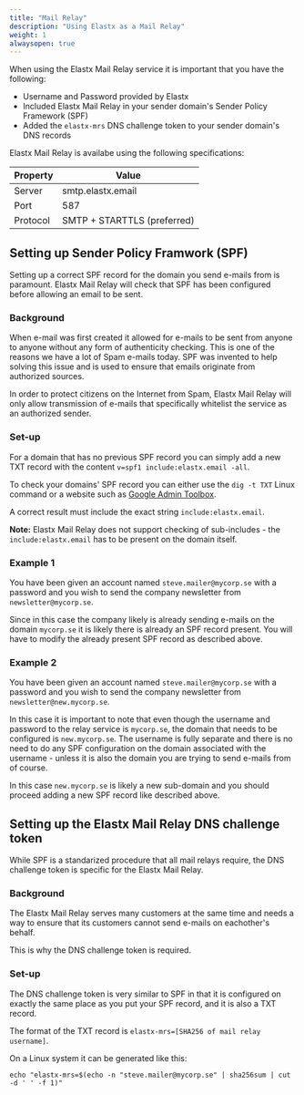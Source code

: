 ```yaml
---
title: "Mail Relay"
description: "Using Elastx as a Mail Relay"
weight: 1
alwaysopen: true
---
```


When using the Elastx Mail Relay service it is important that you have the following:

 * Username and Password provided by Elastx
 * Included Elastx Mail Relay in your sender domain's Sender Policy Framework (SPF)
 * Added the `elastx-mrs` DNS challenge token to your sender domain's DNS records

Elastx Mail Relay is availabe using the following specifications:

| Property | Value |
|----------|------------------------------------|
| Server   | smtp.elastx.email
| Port     | 587
| Protocol | SMTP + STARTTLS (preferred)


## Setting up Sender Policy Framwork (SPF)

Setting up a correct SPF record for the domain you send e-mails from is paramount.
Elastx Mail Relay will check that SPF has been configured before allowing an email
to be sent.

### Background

When e-mail was first created it allowed for e-mails to be sent from anyone
to anyone without any form of authenticity checking. This is one of the reasons
we have a lot of Spam e-mails today. SPF was invented to help solving this issue
and is used to ensure that emails originate from authorized sources.

In order to protect citizens on the Internet from Spam, Elastx Mail Relay will
only allow transmission of e-mails that specifically whitelist the service as
an authorized sender.

### Set-up

For a domain that has no previous SPF record you can simply add a new TXT
record with the content `v=spf1 include:elastx.email -all`.

To check your domains' SPF record you can either use the `dig -t TXT` Linux
command or a website such as
[Google Admin Toolbox](https://toolbox.googleapps.com/apps/dig/#TXT/).

A correct result must include the exact string `include:elastx.email`.

**Note:** Elastx Mail Relay does not support checking of sub-includes -
the `include:elastx.email` has to be present on the domain itself.

### Example 1

You have been given an account named `steve.mailer@mycorp.se` with a password and
you wish to send the company newsletter from `newsletter@mycorp.se`.

Since in this case the company likely is already sending e-mails on the domain
`mycorp.se` it is likely there is already an SPF record present. You will have
to modify the already present SPF record as described above.

### Example 2

You have been given an account named `steve.mailer@mycorp.se` with a password and
you wish to send the company newsletter from `newsletter@new.mycorp.se`.

In this case it is important to note that even though the username and password
to the relay service is `mycorp.se`, the domain that needs to be configured
is `new.mycorp.se`. The username is fully separate and there is no need to
do any SPF configuration on the domain associated with the username - unless it
is also the domain you are trying to send e-mails from of course.

In this case `new.mycorp.se` is likely a new sub-domain and you should proceed
adding a new SPF record like described above.

## Setting up the Elastx Mail Relay DNS challenge token

While SPF is a standarized procedure that all mail relays require, the
DNS challenge token is specific for the Elastx Mail Relay.

### Background

The Elastx Mail Relay serves many customers at the same time and needs a way
to ensure that its customers cannot send e-mails on eachother's behalf.

This is why the DNS challenge token is required.

### Set-up

The DNS challenge token is very similar to SPF in that it is configured on
exactly the same place as you put your SPF record, and it is also a TXT record.

The format of the TXT record is `elastx-mrs=[SHA256 of mail relay username]`.

On a Linux system it can be generated like this:

```
echo "elastx-mrs=$(echo -n "steve.mailer@mycorp.se" | sha256sum | cut -d ' ' -f 1)"
```

